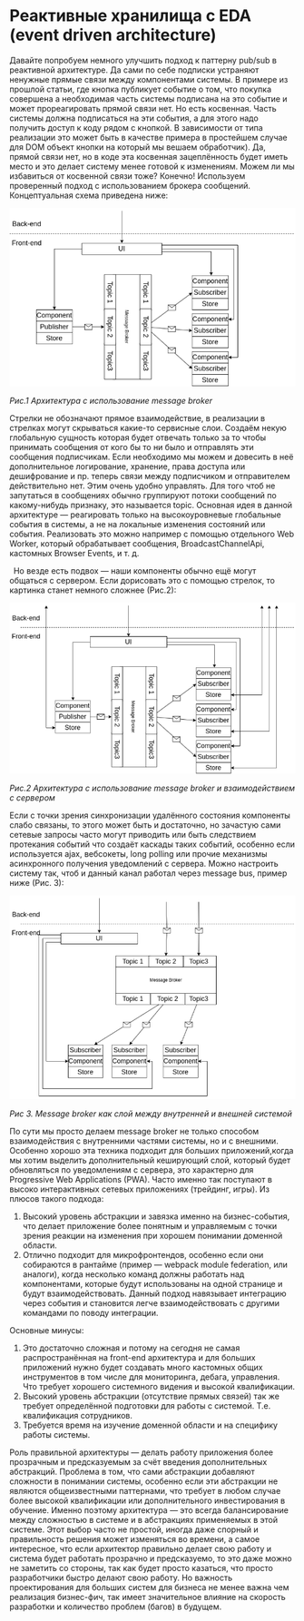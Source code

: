 ﻿# Реактивные хранилища с EDA (event driven architecture)

Давайте попробуем немного улучшить подход к паттерну pub/sub в реактивной архитектуре. Да сами по себе подписки устраняют ненужные прямые связи между компонентами системы. В примере из прошлой статьи, где кнопка публикует событие о том, что покупка совершена а необходимая часть системы подписана на это событие и может прореагировать прямой связи нет. Но есть косвенная. Часть системы должна подписаться на эти события, а для этого надо получить доступ к коду рядом с кнопкой. В зависимости от типа реализации это может быть в качестве примера в простейшем случае для DOM объект кнопки на который мы вешаем обработчик). Да, прямой связи нет, но в коде эта косвенная зацеплённость будет иметь место и это делает систему менее готовой к изменениям. Можем ли мы избавиться от косвенной связи тоже? Конечно! Используем проверенный подход с использованием брокера сообщений. Концептуальная схема приведена ниже:

![](20221126_5_reactive_multistore_with_message_broker.png)

*Рис.1 Архитектура с использование message broker*

Стрелки не обозначают прямое взаимодействие, в реализации в стрелках могут скрываться какие-то сервисные слои. Создаём некую глобальную сущность которая будет отвечать только за то чтобы принимать сообщения от кого бы то ни было и отправлять эти сообщения подписчикам. Если необходимо мы можем и довесить в неё дополнительное логирование, хранение, права доступа или дешифрование и пр. теперь связи между подписчиком и отправителем действительно нет. Этим очень удобно управлять. Для того чтоб не запутаться в сообщениях обычно группируют потоки сообщений по какому-нибудь признаку, это называется topic. Основная идея в данной архитектуре — реагировать только на высокоуровневые глобальные события в системы, а не на локальные изменения состояний или события. Реализовать это можно например с помощью отдельного Web Worker, который обрабатывает сообщения, BroadcastChannelApi, кастомных Browser Events, и т. д.

` `Но везде есть подвох — наши компоненты обычно ещё могут общаться с сервером. Если дорисовать это с помощью стрелок, то картинка станет немного сложнее (Рис.2):

![](20221126_5_reactive_multistore_with_message_broker_a_lot_of_separate_services.png)

*Рис.2 Архитектура с использование message broker и взаимодействием с сервером*

Если с точки зрения синхронизации удалённого состояния компоненты слабо связаны, то этого может быть и достаточно, но зачастую сами сетевые запросы часто могут приводить или быть следствием протекания событий что создаёт каскады таких событий, особенно если используется ajax, вебсокеты, long polling или прочие механизмы асинхронного получения уведомлений с сервера. Можно настроить систему так, чтоб и данный канал работал через message bus, пример ниже (Рис. 3):

![](20221126_5_reactive_multistore_with_message_broker_for_internal_and_external_systemk.png)

*Рис 3. Message broker как слой между внутренней и внешней системой*

По сути мы просто делаем message broker не только способом взаимодействия с внутренними частями системы, но и с внешними. Особенно хорошо эта техника подходит для больших приложений,когда мы хотим выделить дополнительный кеширующий слой, который будет обновляться по уведомлениям с сервера, это характерно для Progressive Web Applications (PWA). Часто именно так поступают в высоко интерактивных сетевых приложениях (трейдинг, игры). Из плюсов такого подхода:

1. Высокий уровень абстракции и завязка именно на бизнес-события, что делает приложение более понятным и управляемым с точки зрения реакции на изменения при хорошем понимании доменной области.
1. Отлично подходит для микрофронтендов, особенно если они собираются в рантайме (пример — webpack module federation, или аналоги), когда несколько команд должны работать над компонентами, которые будут использованы на одной странице и будут взаимодействовать. Данный подход навязывает интеграцию через события и становится  легче взаимодействовать с другими командами по поводу интеграции.

Основные минусы:

1. Это достаточно сложная и потому на сегодня не самая распространённая на front-end архитектура и для больших приложений нужно будет создавать много кастомных общих инструментов в том числе для мониторинга, дебага, управления. Что требует хорошего системного видения и высокой квалификации.
1. Высокий уровень абстракции (отсутствие прямых связей) так же требует определённой подготовки для работы с системой. Т.е. квалификация сотрудников.
1. Требуется время на изучение доменной области и на специфику работы системы.

Роль правильной архитектуры — делать работу приложения более прозрачным и предсказуемым за счёт введения дополнительных абстракций. Проблема в том, что сами абстракции добавляют сложности в понимании системы, особенно если эти абстракции не являются общеизвестными паттернами, что требует в любом случае более высокой квалификации или дополнительного инвестирования в обучение. Именно поэтому архитектура — это всегда балансирование между сложностью в системе и в абстракциях применяемых в этой системе. Этот выбор часто не простой, иногда даже спорный и правильность решения может изменяться во времени, а самое интересное, что если архитектор правильно делает свою работу и система будет работать прозрачно и предсказуемо, то это даже можно не заметить со стороны, так как будет просто казаться, что просто разработчики быстро делают свою работу. Но важность проектирования для больших систем для бизнеса не менее важна чем реализация бизнес-фич, так имеет значительное влияние на скорость разработки и количество проблем (багов) в будущем.
